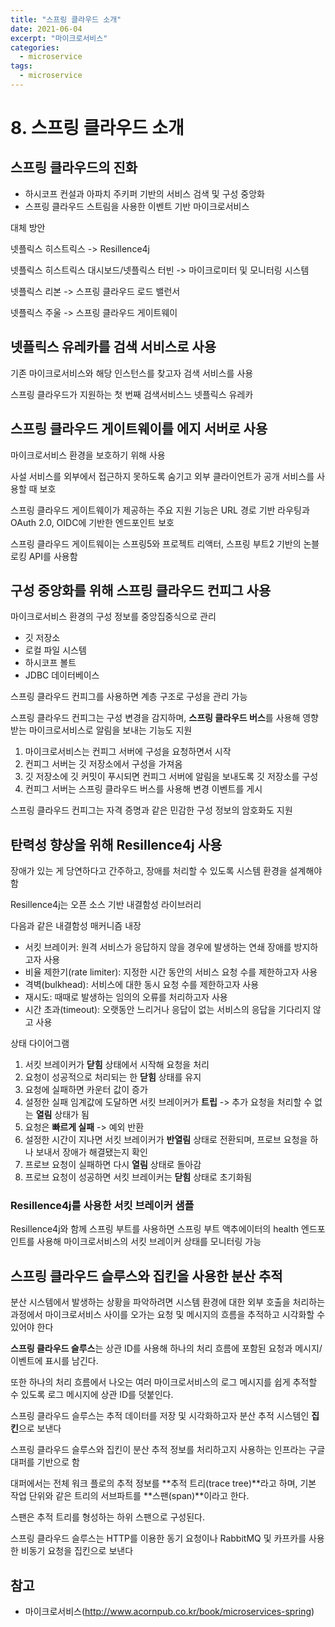 ```yaml
---
title: "스프링 클라우드 소개"
date: 2021-06-04
excerpt: "마이크로서비스"
categories:
  - microservice
tags:
  - microservice
---
```


# 8. 스프링 클라우드 소개

## 스프링 클라우드의 진화

- 하시코프 컨설과 아파치 주키퍼 기반의 서비스 검색 및 구성 중앙화
- 스프링 클라우드 스트림을 사용한 이벤트 기반 마이크로서비스

대체 방안

넷플릭스 히스트릭스 -> Resillence4j

넷플릭스 히스트릭스 대시보드/넷플릭스 터빈 -> 마이크로미터 및 모니터링 시스템

넷플릭스 리본 -> 스프링 클라우드 로드 밸런서

넷플릭스 주울 -> 스프링 클라우드 게이트웨이

## 넷플릭스 유레카를 검색 서비스로 사용

기존 마이크로서비스와 해당 인스턴스를 찾고자 검색 서비스를 사용

스프링 클라우드가 지원하는 첫 번째 검색서비스느 넷플릭스 유레카

## 스프링 클라우드 게이트웨이를 에지 서버로 사용

마이크로서비스 환경을 보호하기 위해 사용

사설 서비스를 외부에서 접근하지 못하도록 숨기고 외부 클라이언트가 공개 서비스를 사용할 때 보호   



스프링 클라우드 게이트웨이가 제공하는 주요 지원 기능은 URL 경로 기반 라우팅과 OAuth 2.0, OIDC에 기반한 엔드포인트 보호

스프링 클라우드 게이트웨이는 스프링5와 프로젝트 리액터, 스프링 부트2 기반의 논블로킹 API를 사용함

## 구성 중앙화를 위해 스프링 클라우드 컨피그 사용

마이크로서비스 환경의 구성 정보를 중앙집중식으로 관리

- 깃 저장소
- 로컬 파일 시스템
- 하시코프 볼트
- JDBC 데이터베이스

스프링 클라우드 컨피그를 사용하면 계층 구조로 구성을 관리 가능

스프링 클라우드 컨피그는 구성 변경을 감지하며, **스프링 클라우드 버스**를 사용해 영향받는 마이크로서비스로 알림을 보내는 기능도 지원

1. 마이크로서비스는 컨피그 서버에 구성을 요청하면서 시작
2. 컨피그 서버는 깃 저장소에서 구성을 가져옴
3. 깃 저장소에 깃 커밋이 푸시되면 컨피그 서버에 알림을 보내도록 깃 저장소를 구성
4. 컨피그 서버는 스프링 클라우드 버스를 사용해 변경 이벤트를 게시

스프링 클라우드 컨피그는 자격 증명과 같은 민감한 구성 정보의 암호화도 지원

## 탄력성 향상을 위해 Resillence4j 사용

장애가 있는 게 당연하다고 간주하고, 장애를 처리할 수 있도록 시스템 환경을 설계해야 함

Resillence4j는 오픈 소스 기반 내결함성 라이브러리

다음과 같은 내결함성 매커니즘 내장

- 서킷 브레이커: 원격 서비스가 응답하지 않을 경우에 발생하는 연쇄 장애를 방지하고자 사용
- 비율 제한기(rate limiter): 지정한 시간 동안의 서비스 요청 수를 제한하고자 사용
- 격벽(bulkhead): 서비스에 대한 동시 요청 수를 제한하고자 사용
- 재시도: 때때로 발생하는 임의의 오류를 처리하고자 사용
- 시간 초과(timeout): 오랫동안 느리거나 응답이 없는 서비스의 응답을 기다리지 않고 사용

상태 다이어그램

1. 서킷 브레이커가 **닫힘** 상태에서 시작해 요청을 처리
2. 요청이 성공적으로 처리되는 한 **닫힘** 상태를 유지
3. 요청에 실패하면 카운터 값이 증가
4. 설정한 실패 임계값에 도달하면 서킷 브레이커가 **트립** -> 추가 요청을 처리할 수 없는 **열림** 상태가 됨
5. 요청은 **빠르게 실패** -> 예외 반환
6. 설정한 시간이 지나면 서킷 브레이커가 **반열림** 상태로 전환되며, 프로브 요청을 하나 보내서 장애가 해결됐는지 확인
7. 프로브 요청이 실패하면 다시  **열림** 상태로 돌아감
8. 프로브 요청이 성공하면 서킷 브레이커는 **닫힘** 상태로 초기화됨

### Resillence4j를 사용한 서킷 브레이커 샘플

Resillence4j와 함께 스프링 부트를 사용하면 스프링 부트 액추에이터의 health 엔드포인트를 사용해 마이크로서비스의 서킷 브레이커 상태를 모니터링 가능

## 스프링 클라우드 슬루스와 집킨을 사용한 분산 추적

분산 시스템에서 발생하는 상황을 파악하려면 시스템 환경에 대한 외부 호출을 처리하는 과정에서 마이크로서비스 사이를 오가는 요청 및 메시지의 흐름을 추적하고 시각화할 수 있어야 한다

**스프링 클라우드 슬루스**는 상관 ID를 사용해 하나의 처리 흐름에 포함된 요청과 메시지/이벤트에 표시를 남긴다.

또한 하나의 처리 흐름에서 나오는 여러 마이크로서비스의 로그 메시지를 쉽게 추적할 수 있도록 로그 메시지에 상관 ID를 덧붙인다.

스프링 클라우드 슬루스는 추적 데이터를 저장 및 시각화하고자 분산 추적 시스템인 **집킨**으로 보낸다

스프링 클라우드 슬루스와 집킨이 분산 추적 정보를 처리하고지 사용하는 인프라는 구글 대퍼를 기반으로 함

대퍼에서는 전체 워크 플로의 추적 정보를 **추적 트리(trace tree)**라고 하며, 기본 작업 단위와 같은 트리의 서브파트를 **스팬(span)**이라고 한다.

스팬은 추적 트리를 형성하는 하위 스팬으로 구성된다.   



스프링 클라우드 슬루스는 HTTP를 이용한 동기 요청이나 RabbitMQ 및 카프카를 사용한 비동기 요청을 집킨으로 보낸다

## 참고

- 마이크로서비스(http://www.acornpub.co.kr/book/microservices-spring)